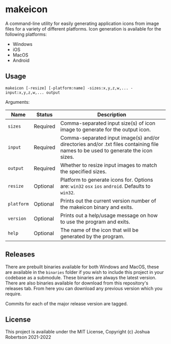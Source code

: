 # makeicon

A command-line utility for easily generating application icons from image files
for a variety of different platforms. Icon generation is available for the
following platforms:

- Windows
- iOS
- MacOS
- Android

## Usage

```
makeicon [-resize] [-platform:name] -sizes:x,y,z,w,... -input:x,y,z,w,... output
```

Arguments:

| Name       | Status   | Description                                                                                                                      |
|------------|----------|----------------------------------------------------------------------------------------------------------------------------------|
| `sizes`    | Required | Comma-separated input size(s) of icon image to generate for the output icon.                                                     |
| `input`    | Required | Comma-separated input image(s) and/or directories and/or .txt files containing file names to be used to generate the icon sizes. |
| `output`   | Required | Whether to resize input images to match the specified sizes.                                                                     |
| `resize`   | Optional | Platform to generate icons for. Options are: `win32` `osx` `ios` `android`. Defaults to `win32`.                                 |
| `platform` | Optional | Prints out the current version number of the makeicon binary and exits.                                                          |
| `version`  | Optional | Prints out a help/usage message on how to use the program and exits.                                                             |
| `help`     | Optional | The name of the icon that will be generated by the program.                                                                      |

## Releases

There are prebuilt binaries available for both Windows and MacOS, these are
available in the `binaries` folder if you wish to include this project in your
codebase as a submodule. These binaries are always the latest version. There
are also binaries available for download from this repository's releases tab.
From here you can download any previous version which you require.

Commits for each of the major release version are tagged.

## License

This project is available under the MIT License, Copyright (c) Joshua Robertson 2021-2022
